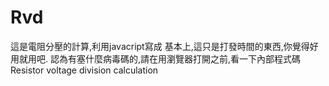 # Rvd
這是電阻分壓的計算,利用javacript寫成
基本上,這只是打發時間的東西,你覺得好用就用吧.
認為有塞什麼病毒碼的,請在用瀏覽器打開之前,看一下內部程式碼
Resistor voltage division calculation
